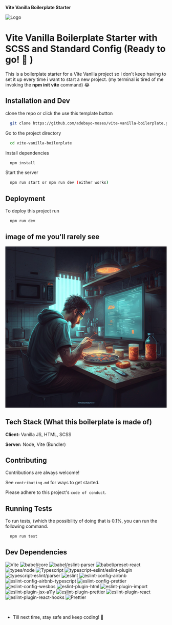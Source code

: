 **Vite Vanilla Boilerplate Starter**

![Logo](https://vitejs.dev/logo-with-shadow.png)

# Vite Vanilla Boilerplate Starter with SCSS and Standard Config (Ready to go! 🚀 )

This is a boilerplate starter for a Vite Vanilla project so i don't keep having to set it up every time i want to start a new project. (my terminal is tired of me invoking the **npm init vite** command) 😂

## Installation and Dev

clone the repo or click the use this template button

```bash
  git clone https://github.com/adebayo-moses/vite-vanilla-boilerplate.git
```

Go to the project directory

```bash
  cd vite-vanilla-boilerplate
```

Install dependencies

```bash
  npm install
```

Start the server

```bash
  npm run start or npm run dev (either works)
```

## Deployment

To deploy this project run

```bash
  npm run dev
```

## image of me you'll rarely see

![App Screenshot](/src/img/image-for-readme.png)

## Tech Stack (What this boilerplate is made of)

**Client:** Vanilla JS, HTML, SCSS

**Server:** Node, Vite (Bundler)

## Contributing

Contributions are always welcome!

See `contributing.md` for ways to get started.

Please adhere to this project's `code of conduct`.

## Running Tests

To run tests, (which the possibility of doing that is 0.1%, you can run the following command.

```bash
  npm run test
```

## Dev Dependencies

![Vite](https://img.shields.io/github/package-json/dependency-version/RonWaller/vite-vanilla-project-starter/dev/vite?style=flat-square&color=brightgreen)
![babel/core](https://img.shields.io/github/package-json/dependency-version/RonWaller/vite-vanilla-project-starter/dev/@babel/core?color=purple&style=flat-square)
![babel/eslint-parser](https://img.shields.io/github/package-json/dependency-version/RonWaller/vite-vanilla-project-starter/dev/@babel/eslint-parser?color=purple&style=flat-square)
![babel/preset-react](https://img.shields.io/github/package-json/dependency-version/RonWaller/vite-vanilla-project-starter/dev/@babel/preset-react?color=purple&style=flat-square)
![types/node](https://img.shields.io/github/package-json/dependency-version/RonWaller/vite-vanilla-project-starter/dev/@types/node?style=flat-square)
![Typescript](https://img.shields.io/github/package-json/dependency-version/RonWaller/vite-vanilla-project-starter/dev/typescript?style=flat-square&color=orange)
![typescript-eslint/eslint-plugin](https://img.shields.io/github/package-json/dependency-version/RonWaller/vite-vanilla-project-starter/dev/@typescript-eslint/eslint-plugin?style=flat-square&color=orange)
![typescript-eslint/parser](https://img.shields.io/github/package-json/dependency-version/RonWaller/vite-vanilla-project-starter/dev/@typescript-eslint/parser?style=flat-square&color=orange)
![eslint](https://img.shields.io/github/package-json/dependency-version/RonWaller/vite-vanilla-project-starter/dev/eslint?style=flat-square&color=yellow)
![eslint-config-airbnb](https://img.shields.io/github/package-json/dependency-version/RonWaller/vite-vanilla-project-starter/dev/eslint-config-airbnb?style=flat-square&color=yellow)
![eslint-config-airbnb-typescript](https://img.shields.io/github/package-json/dependency-version/RonWaller/vite-vanilla-project-starter/dev/eslint-config-airbnb-typescript?style=flat-square&color=yellow)
![eslint-config-prettier](https://img.shields.io/github/package-json/dependency-version/RonWaller/vite-vanilla-project-starter/dev/eslint-config-prettier?style=flat-square&color=yellow)
![eslint-config-wesbos](https://img.shields.io/github/package-json/dependency-version/RonWaller/vite-vanilla-project-starter/dev/eslint-config-wesbos?style=flat-square&color=yellow)
![eslint-plugin-html](https://img.shields.io/github/package-json/dependency-version/RonWaller/vite-vanilla-project-starter/dev/eslint-plugin-html?style=flat-square&color=yellow)
![eslint-plugin-import](https://img.shields.io/github/package-json/dependency-version/RonWaller/vite-vanilla-project-starter/dev/eslint-plugin-import?style=flat-square&color=yellow)
![eslint-plugin-jsx-a11y](https://img.shields.io/github/package-json/dependency-version/RonWaller/vite-vanilla-project-starter/dev/eslint-plugin-jsx-a11y?style=flat-square&color=yellow)
![eslint-plugin-prettier](https://img.shields.io/github/package-json/dependency-version/RonWaller/vite-vanilla-project-starter/dev/eslint-plugin-prettier?style=flat-square&color=yellow)
![eslint-plugin-react](https://img.shields.io/github/package-json/dependency-version/RonWaller/vite-vanilla-project-starter/dev/eslint-plugin-react?style=flat-square&color=yellow)
![eslint-plugin-react-hooks](https://img.shields.io/github/package-json/dependency-version/RonWaller/vite-vanilla-project-starter/dev/eslint-plugin-react-hooks?style=flat-square&color=yellow)
![Prettier](https://img.shields.io/github/package-json/dependency-version/RonWaller/vite-vanilla-project-starter/dev/prettier?style=flat-square&color=red)

<br>

-   Till next time, stay safe and keep coding! 🚀
